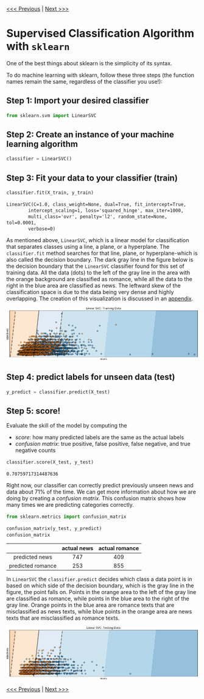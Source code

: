 [<<< Previous](06-supervised.md) | [Next >>>](08-unsupervised.md)

# Supervised Classification Algorithm with `sklearn`

One of the best things about sklearn is the simplicity of its syntax.

To do machine learning with sklearn, follow these three steps (the function names remain the same, regardless of the classifier you use!):

## Step 1: Import your desired classifier

```python
from sklearn.svm import LinearSVC
```

## Step 2: Create an instance of your machine learning algorithm

```python
classifier = LinearSVC()
```

## Step 3: Fit your data to your classifier (train)

```python
classifier.fit(X_train, y_train)
```

```
LinearSVC(C=1.0, class_weight=None, dual=True, fit_intercept=True,
        intercept_scaling=1, loss='squared_hinge', max_iter=1000,
        multi_class='ovr', penalty='l2', random_state=None, tol=0.0001,
        verbose=0)
```

As mentioned above, `LinearSVC`, which is a linear model for classification that separates classes using a line, a plane, or a hyperplane. The `classifier.fit` method searches for that line, plane, or hyperplane-which is also called the decision boundary. The dark gray line in the figure below is the decision boundary that the `LinearSVC` classifier found for this set of training data. All the data (dots) to the left of the gray line in the area with the orange background are classified as romance, while all the data to the right in the blue area are classified as news. The leftward skew of the classification space is due to the data being very dense and highly overlapping. The creation of this visualization is discussed in an [appendix](a02-decision_boundary.md).

![Visualization of the decision boundary of the scatter plot found via the fit method.](../images/training_boundary.png)

## Step 4: predict labels for unseen data (test)

```python
y_predict = classifier.predict(X_test)
```

## Step 5: score!

Evaluate the skill of the model by computing the

* *score*: how many predicted labels are the same as the actual labels 
* *confusion matrix*: true positive, false positive, false negative, and true negative counts

```python
classifier.score(X_test, y_test)
```

```
0.70759717314487636
```

Right now, our classifier can correctly predict previously unseen news and data about 71% of the time. We can get more information about how we are doing by creating a *confusion matrix*. This confusion matrix shows how many times we are predicting categories correctly.

```python
from sklearn.metrics import confusion_matrix
```

```python
confusion_matrix(y_test, y_predict)
confusion_matrix
```

|      |actual news | actual romance |
|:--: | :--:| :--:|
|predicted news | 747 | 409 |
|predicted romance|253 | 855|

In `LinearSVC` the `classifier.predict` decides which class a data point is in based on which side of the decision boundary, which is the gray line in the figure, the point falls on. Points in the orange area to the left of the gray line are classified as romance, while points in the blue area to the right of the gray line. Orange points in the blue area are romance texts that are misclassified as news texts, while blue points in the orange area are news texts that are misclassified as romance texts.

![Scatter plot showing the decision boundary used to determine which class the point is in.](../images/testing_boundary.png)

[<<< Previous](06-supervised.md) | [Next >>>](08-unsupervised.md)
